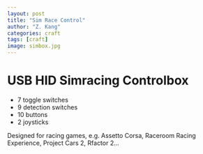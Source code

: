 ```yaml
---
layout: post
title: "Sim Race Control"
author: "Z. Kang"
categories: craft
tags: [craft]
image: simbox.jpg
---
```


# USB HID Simracing Controlbox

- 7 toggle switches
- 9 detection switches
- 10 buttons
- 2 joysticks

Designed for racing games, e.g. Assetto Corsa, Raceroom Racing Experience, Project Cars 2, Rfactor 2...
